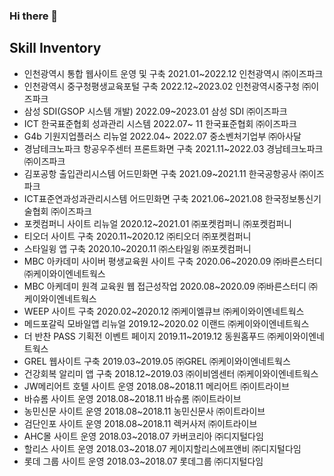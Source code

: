 ### Hi there 👋 

## Skill Inventory

- 인천광역시 통합 웹사이트 운영 및 구축	2021.01~2022.12	인천광역시   ㈜이즈파크
- 인천광역시 중구청평생교육포털 구축 2022.12~2023.02 인천광역시중구청 ㈜이즈파크
- 삼성 SDI(GSOP 시스템 개발)	2022.09~2023.01	삼성 SDI	㈜이즈파크
- ICT 한국표준협회 성과관리 시스템	2022.07~ 11	한국표준협회	㈜이즈파크
- G4b 기원지업플러스 리뉴얼	2022.04~ 2022.07	중소벤처기업부	㈜아사달
- 경남테크노파크 항공우주센터 프론트화면 구축	2021.11~2022.03	경남테크노파크	㈜이즈파크
- 김포공항 출입관리시스템 어드민화면 구축	2021.09~2021.11	한국공항공사	㈜이즈파크
- ICT표준연과성과관리시스템 어드민화면 구축	2021.06~2021.08	한국정보통신기술협회	㈜이즈파크
- 포켓컴퍼니 사이트 리뉴얼	2020.12~2021.01	㈜포켓컴퍼니	㈜포켓컴퍼니
- 티오더 사이트 구축	2020.11~2020.12	㈜티오더	㈜포켓컴퍼니
- 스타일윙 앱 구축	2020.10~2020.11	㈜스타일윙	㈜포켓컴퍼니
- MBC 아카데미 사이버 평생교육원 사이트 구축	2020.06~2020.09	㈜바른스터디	㈜케이와이엔네트웍스
- MBC 아케데미 원격 교육원 웹 접근성작업	2020.08~2020.09	㈜바른스터디	㈜케이와이엔네트웍스
- WEEP 사이트 구축	2020.02~2020.12	㈜케이엘큐브	㈜케이와이엔네트웍스
- 메드포갈릭 모바일앱 리뉴얼	2019.12~2020.02	이랜드	㈜케이와이엔네트웍스
- 더 반찬 PASS 기획전 이벤트 페이지 2019.11~2019.12	동원홈푸드	㈜케이와이엔네트웍스
- GREL 웹사이트 구축	2019.03~2019.05	㈜GREL	㈜케이와이엔네트웍스
- 건강회복 알리미 앱 구축  2018.12~2019.03	㈜이비엠센터	㈜케이와이엔네트웍스
- JW메리어트 호텔 사이트 운영	2018.08~2018.11	메리어트	 ㈜이트라이브
- 바슈롬 사이트 운영	2018.08~2018.11	바슈롬	㈜이트라이브
- 농민신문 사이트 운영	2018.08~2018.11	농민신문사	㈜이트라이브
- 검단인포 사이트 운영	2018.08~2018.11	렉커사저	㈜이트라이브
- AHC몰 사이트 운영	2018.03~2018.07	카버코리아	㈜디지털다임
- 할리스 사이트 운영	2018.03~2018.07	케이지할리스에프앤비	㈜디지털다임
- 롯데 그룹 사이트 운영	2018.03~2018.07	롯데그룹	㈜디지털다임

 

<!--
**box3101/box3101** is a ✨ _special_ ✨ repository because its `README.md` (this file) appears on your GitHub profile.

Here are some ideas to get you started:

- 🔭 I’m currently working on ...
- 🌱 I’m currently learning ...
- 👯 I’m looking to collaborate on ...
- 🤔 I’m looking for help with ...
- 💬 Ask me about ...
- 📫 How to reach me: ...
- 😄 Pronouns: ...
- ⚡ Fun fact: ...
-->
